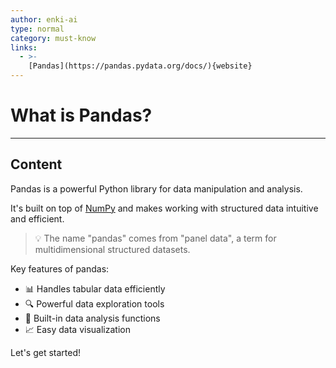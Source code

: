 ```yaml
---
author: enki-ai
type: normal
category: must-know
links:
  - >-
    [Pandas](https://pandas.pydata.org/docs/){website}
---
```


# What is Pandas?

---

## Content

Pandas is a powerful Python library for data manipulation and analysis. 

It's built on top of [NumPy](https://app.enki.com/skill/python-numpy) and makes working with structured data intuitive and efficient.

> 💡 The name "pandas" comes from "panel data", a term for multidimensional structured datasets.

Key features of pandas:
- 📊 Handles tabular data efficiently
- 🔍 Powerful data exploration tools
- 🧮 Built-in data analysis functions
- 📈 Easy data visualization

Let's get started!